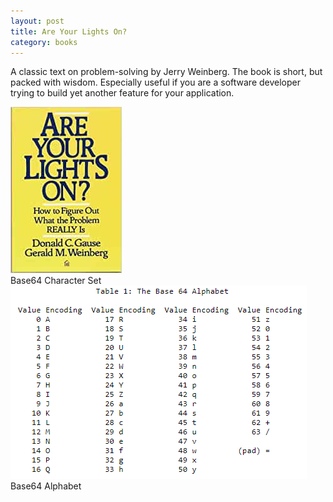 ```yaml
---
layout: post
title: Are Your Lights On?
category: books
---
```


A classic text on problem-solving by Jerry Weinberg. The book is short, but packed with wisdom. Especially useful if you are a software developer trying to build yet another feature for your application.

<div class="book centered">
  <a target="_blank" href="/images/books/are_your_lights_on.jpeg">
    <img src="/images/books/are_your_lights_on.jpeg" alt="Are Your Lights On?">
  </a>
  <div class="caption">Base64 Character Set</div>
</div>  

<div class="random centered">
  <a target="_blank" href="/images/random/base64_encoding.png">
    <img src="/images/random/base64_encoding.png" alt="Base64 Encoding">
  </a>
  <div class="caption">Base64 Alphabet</div>
</div>

